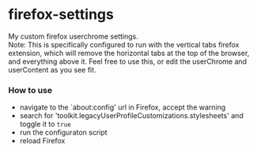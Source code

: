 # firefox-settings
My custom firefox userchrome settings. <br>
Note: This is specifically configured to run with the vertical tabs firefox extension, which will remove the horizontal tabs at the top of the browser, and everything above it. Feel free to use this, or edit the userChrome and userContent as you see fit.

### How to use
* navigate to the `about:config' url in Firefox, accept the warning
* search for 'toolkit.legacyUserProfileCustomizations.stylesheets' and toggle it to `true`
* run the configuraton script
* reload Firefox